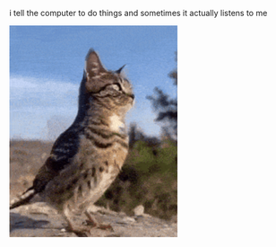 i tell the computer to do things and sometimes it actually listens to me
<!--START_SECTION:update_image-->
<img src=https://raw.githubusercontent.com/sneakykestrel/sneakykestrel/main/.github/images/bird-cat-2.gif height="" width="300" align=left alt=kitty />
<!--END_SECTION:update_image-->

